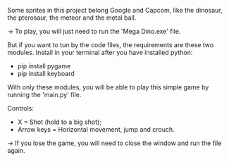 Some sprites in this project belong Google and Capcom, like the dinosaur, the pterosaur, the meteor and the metal ball.

-> To play, you will just need to run the 'Mega Dino.exe' file.

But if you want to tun by the code files, the requirements are these two modules. Install in your terminal after you have installed python:
* pip install pygame
* pip install keyboard

With only these modules, you will be able to play this simple game by running the 'main.py' file.

Controls:
* X = Shot (hold to a big shot);
* Arrow keys = Horizontal movement, jump and crouch.

-> If you lose the game, you will need to close the window and run the file again.
